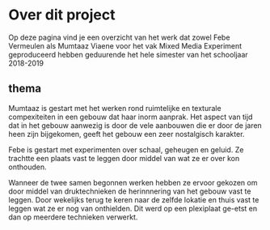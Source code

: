 # Over dit project

Op deze pagina vind je een overzicht van het werk dat zowel Febe Vermeulen als Mumtaaz Viaene voor het vak Mixed Media Experiment geproduceerd hebben geduurende het hele simester van het schooljaar 2018-2019

## thema

Mumtaaz is gestart met het werken rond ruimtelijke en texturale compexiteiten in een gebouw dat haar inorm aanprak. Het aspect van tijd dat in het gebouw aanwezig is door de vele aanbouwen die er door de jaren heen zijn bijgekomen, geeft het gebouw een zeer nostalgisch karakter.

Febe is gestart met experimenten over schaal, geheugen en geluid. Ze trachtte een plaats vast te leggen door middel van wat ze er over kon onthouden.

Wanneer de twee samen begonnen werken hebben ze ervoor gekozen om door middel van druktechnieken de herinnnering van het gebouw vast te leggen. Door wekelijks terug te keren naar de zelfde lokatie en thuis vast te leggen wat ze er nog van onthielden. Dit werd op een plexiplaat ge-etst en dan op meerdere technieken verwerkt.
